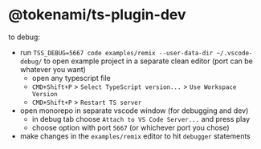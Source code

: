 # @tokenami/ts-plugin-dev

to debug:

- run `TSS_DEBUG=5667 code examples/remix --user-data-dir ~/.vscode-debug/` to open example project in a separate clean editor (port can be whatever you want)
  - open any typescript file
  - `CMD+Shift+P` > `Select TypeScript version...` > `Use Workspace Version`
  - `CMD+Shift+P` > `Restart TS server`
- open monorepo in separate vscode window (for debugging and dev)
  - in debug tab choose `Attach to VS Code Server...` and press play
  - choose option with port `5667` (or whichever port you chose)
- make changes in the `examples/remix` editor to hit `debugger` statements
